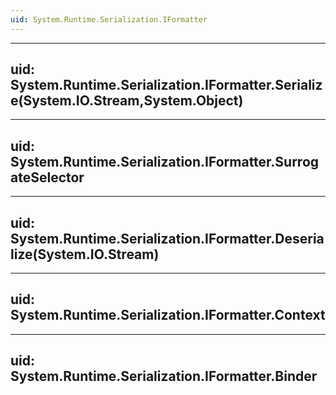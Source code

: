 ```yaml
---
uid: System.Runtime.Serialization.IFormatter
---
```


---
uid: System.Runtime.Serialization.IFormatter.Serialize(System.IO.Stream,System.Object)
---

---
uid: System.Runtime.Serialization.IFormatter.SurrogateSelector
---

---
uid: System.Runtime.Serialization.IFormatter.Deserialize(System.IO.Stream)
---

---
uid: System.Runtime.Serialization.IFormatter.Context
---

---
uid: System.Runtime.Serialization.IFormatter.Binder
---
